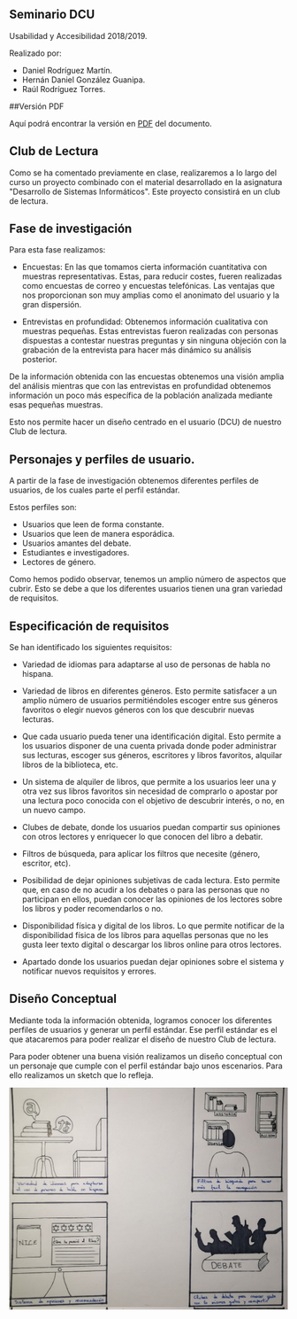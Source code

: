 ## Seminario DCU

Usabilidad y Accesibilidad 2018/2019.

Realizado por:
	
* Daniel Rodríguez Martín.
* Hernán Daniel González Guanipa.
* Raúl Rodríguez Torres.

##Versión PDF

Aquí podrá encontrar la versión en [PDF](https://github.com/raulrgueztorres-ull/Usabilidad-y-Accesibilidad/blob/master/Seminario%20DCU/Seminario%20DCU.pdf) del documento.

## Club de Lectura

Como se ha comentado previamente en clase, realizaremos a lo largo del curso un proyecto combinado con el material desarrollado en la asignatura "Desarrollo de Sistemas Informáticos". Este proyecto consistirá en un club de lectura. 

## Fase de investigación

Para esta fase realizamos:

* Encuestas: En las que tomamos cierta información cuantitativa con muestras representativas. Estas, para reducir costes, fueren realizadas como encuestas de correo y encuestas telefónicas. Las ventajas que nos proporcionan son muy amplias como el anonimato del usuario y la gran dispersión.

* Entrevistas en profundidad: Obtenemos información cualitativa con muestras pequeñas. Estas entrevistas fueron realizadas con personas dispuestas a contestar nuestras preguntas y sin ninguna objeción con la grabación de la entrevista para hacer más dinámico su análisis posterior.

De la información obtenida con las encuestas obtenemos una visión amplia del análisis mientras que con las entrevistas en profundidad obtenemos información un poco más específica de la población analizada mediante esas pequeñas muestras.

Esto nos permite hacer un diseño centrado en el usuario (DCU) de nuestro Club de lectura.

## Personajes y perfiles de usuario.

A partir de la fase de investigación obtenemos diferentes perfiles de usuarios, de los cuales parte el perfil estándar. 

Estos perfiles son: 

* Usuarios que leen de forma constante.
* Usuarios que leen de manera esporádica.
* Usuarios amantes del debate.
* Estudiantes e investigadores.
* Lectores de género.

Como hemos podido observar, tenemos un amplio número de aspectos que cubrir. Esto se debe a que los diferentes usuarios tienen una gran variedad de requisitos.

## Especificación de requisitos

Se han identificado los siguientes requisitos:

* Variedad de idiomas para adaptarse al uso de personas de habla no hispana.

* Variedad de libros en diferentes géneros. Esto permite satisfacer a un amplio número de usuarios permitiéndoles escoger entre sus géneros favoritos o elegir nuevos géneros con los que descubrir nuevas lecturas.

* Que cada usuario pueda tener una identificación digital. Esto permite a los usuarios disponer de una cuenta privada donde poder administrar sus lecturas, escoger sus géneros, escritores y libros favoritos, alquilar libros de la biblioteca, etc.

* Un sistema de alquiler de libros, que permite a los usuarios leer una y otra vez sus libros favoritos sin necesidad de comprarlo o apostar por una lectura poco conocida con el objetivo de descubrir interés, o no, en un nuevo campo.

* Clubes de debate, donde los usuarios puedan compartir sus opiniones con otros lectores y enriquecer lo que conocen del libro a debatir.

* Filtros de búsqueda, para aplicar los filtros que necesite (género, escritor, etc).

* Posibilidad de dejar opiniones subjetivas de cada lectura. Esto permite que, en caso de no acudir a los debates o para las personas que no participan en ellos, puedan conocer las opiniones de los lectores sobre los libros y poder recomendarlos o no.

* Disponibilidad física y digital de los libros. Lo que permite notificar de la disponibilidad física de los libros para aquellas personas que no les gusta leer texto digital o descargar los libros online para otros lectores.

* Apartado donde los usuarios puedan dejar opiniones sobre el sistema y notificar nuevos requisitos y errores.

## Diseño Conceptual

Mediante toda la información obtenida, logramos conocer los diferentes perfiles de usuarios y generar un perfil estándar. Ese perfil estándar es el que atacaremos para poder realizar el diseño de nuestro Club de lectura. 

Para poder obtener una buena visión realizamos un diseño conceptual con un personaje que cumple con el perfil estándar bajo unos escenarios. Para ello realizamos un sketch que lo refleja.

![sketch](https://github.com/raulrgueztorres-ull/Usabilidad-y-Accesibilidad/blob/master/Seminario%20DCU/sketch.jpg)
